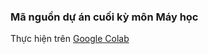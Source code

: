 ### Mã nguồn dự án cuối kỳ môn Máy học
Thực hiện trên [Google Colab](https://colab.research.google.com/drive/1lAmstsFgXb18jo8wn2vIFMlMRVSXmaIl?usp=sharing)
